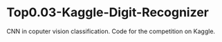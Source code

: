 # Top0.03-Kaggle-Digit-Recognizer
CNN in coputer vision classification. Code for the competition on Kaggle.
